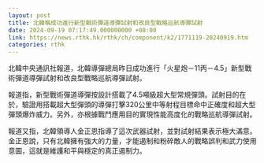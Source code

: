 ```yaml
---
layout: post
title: 北韓稱成功進行新型戰術彈道導彈試射和改良型戰略巡航導彈試射
date: 2024-09-19 07:17:49.000000000 +08:00
link: https://news.rthk.hk/rthk/ch/component/k2/1771119-20240919.htm
categories: rthk
---
```


北韓中央通訊社報道，北韓導彈總局昨日成功進行「火星炮－11丙－4.5」新型戰術彈道導彈試射和改良型戰略巡航導彈試射。

報道指，新型戰術彈道導彈按設計搭載了4.5噸級超大型常規彈頭。試射目的在於，驗證用搭載超大型彈頭的導彈打擊320公里中等射程目標命中正確度和超大型彈頭爆炸威力。另外，亦根據戰鬥應用目的實現性能高度化的戰略巡航導彈試射。

報道又指，北韓領導人金正恩指導了這次武器試射，並對試射結果表示極大滿意。金正恩說，只有北韓擁有強大的力量，才能遏制和粉碎敵人的戰略誤判和武力使用意圖，這就是維護和平與穩定的真正遏制力。
